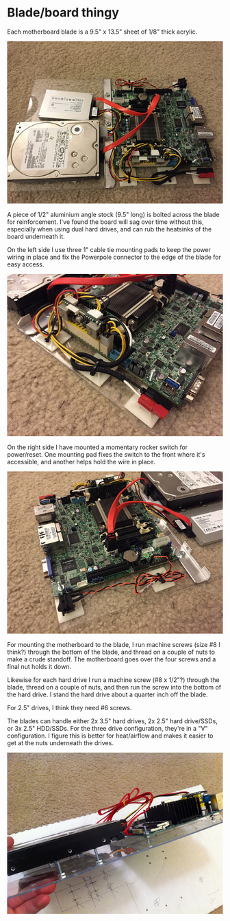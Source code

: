 # Blade/board thingy

Each motherboard blade is a 9.5" x 13.5" sheet of 1/8" thick acrylic.

![Blade photo](./img/16932150116_451bd0770b_z.jpg)

A piece of 1/2" aluminium angle stock (9.5" long) is bolted across the blade
for reinforcement.  I've found the board will sag over time without this,
especially when using dual hard drives, and can rub the heatsinks of the
board underneath it.

On the left side I use three 1" cable tie mounting pads to keep the power
wiring in place and fix the Powerpole connector to the edge of the blade
for easy access.

![Power mount](./img/16770408458_1bd685fcd3_z.jpg)

On the right side I have mounted a momentary rocker switch for power/reset.
One mounting pad fixes the switch to the front where it's accessible, and
another helps hold the wire in place.

![Reset switch mount](./img/16932150146_86a586bd91_z.jpg)

For mounting the motherboard to the blade, I run machine screws (size #8
I think?) through the bottom of the blade, and thread on a couple of nuts
to make a crude standoff. The motherboard goes over the four screws and
a final nut holds it down.

Likewise for each hard drive I run a machine screw (#8 x 1/2"?) through
the blade, thread on a couple of nuts, and then run the screw into the
bottom of the hard drive. I stand the hard drive about a quarter inch off
the blade.

For 2.5" drives, I think they need #6 screws.

The blades can handle either 2x 3.5" hard drives, 2x 2.5" hard drive/SSDs,
or 3x 2.5" HDD/SSDs. For the three drive configuration, they're in a "V"
configuration. I figure this is better for heat/airflow and makes it easier
to get at the nuts underneath the drives.

![Standoffs](./img/7271914716_f9f48f5739_z.jpg)
